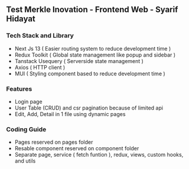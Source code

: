 ## Test Merkle Inovation - Frontend Web - Syarif Hidayat

### Tech Stack and Library

- Next Js 13 ( Easier routing system to reduce development time )
- Redux Toolkit ( Global state management like popup and sidebar )
- Tanstack Usequery ( Serverside state management )
- Axios ( HTTP client )
- MUI ( Styling component based to reduce development time )

### Features

- Login page
- User Table (CRUD) and csr pagination because of limited api
- Edit, Add, Detail in 1 file using dynamic pages

### Coding Guide

- Pages reserved on pages folder
- Resable component reserved on component folder
- Separate page, service ( fetch funtion ), redux, views, custom hooks, and utils
